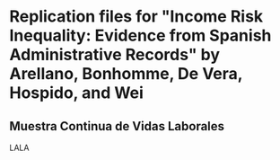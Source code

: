# Replication files for "Income Risk Inequality: Evidence from Spanish Administrative Records" by Arellano, Bonhomme, De Vera, Hospido, and Wei

## Muestra Continua de Vidas Laborales

LALA
